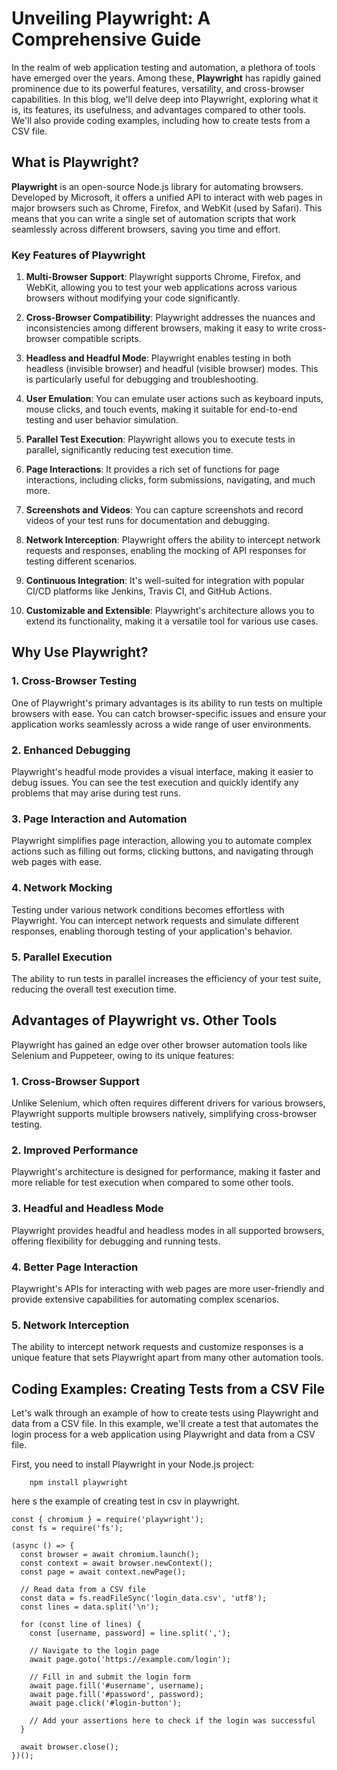 # Unveiling Playwright: A Comprehensive Guide

In the realm of web application testing and automation, a plethora of tools have emerged over the years. Among these, **Playwright** has rapidly gained prominence due to its powerful features, versatility, and cross-browser capabilities. In this blog, we'll delve deep into Playwright, exploring what it is, its features, its usefulness, and advantages compared to other tools. We'll also provide coding examples, including how to create tests from a CSV file.

## What is Playwright?

**Playwright** is an open-source Node.js library for automating browsers. Developed by Microsoft, it offers a unified API to interact with web pages in major browsers such as Chrome, Firefox, and WebKit (used by Safari). This means that you can write a single set of automation scripts that work seamlessly across different browsers, saving you time and effort.

### Key Features of Playwright

1. **Multi-Browser Support**: Playwright supports Chrome, Firefox, and WebKit, allowing you to test your web applications across various browsers without modifying your code significantly.

2. **Cross-Browser Compatibility**: Playwright addresses the nuances and inconsistencies among different browsers, making it easy to write cross-browser compatible scripts.

3. **Headless and Headful Mode**: Playwright enables testing in both headless (invisible browser) and headful (visible browser) modes. This is particularly useful for debugging and troubleshooting.

4. **User Emulation**: You can emulate user actions such as keyboard inputs, mouse clicks, and touch events, making it suitable for end-to-end testing and user behavior simulation.

5. **Parallel Test Execution**: Playwright allows you to execute tests in parallel, significantly reducing test execution time.

6. **Page Interactions**: It provides a rich set of functions for page interactions, including clicks, form submissions, navigating, and much more.

7. **Screenshots and Videos**: You can capture screenshots and record videos of your test runs for documentation and debugging.

8. **Network Interception**: Playwright offers the ability to intercept network requests and responses, enabling the mocking of API responses for testing different scenarios.

9. **Continuous Integration**: It's well-suited for integration with popular CI/CD platforms like Jenkins, Travis CI, and GitHub Actions.

10. **Customizable and Extensible**: Playwright's architecture allows you to extend its functionality, making it a versatile tool for various use cases.

## Why Use Playwright?

### 1. Cross-Browser Testing

One of Playwright's primary advantages is its ability to run tests on multiple browsers with ease. You can catch browser-specific issues and ensure your application works seamlessly across a wide range of user environments.

### 2. Enhanced Debugging

Playwright's headful mode provides a visual interface, making it easier to debug issues. You can see the test execution and quickly identify any problems that may arise during test runs.

### 3. Page Interaction and Automation

Playwright simplifies page interaction, allowing you to automate complex actions such as filling out forms, clicking buttons, and navigating through web pages with ease.

### 4. Network Mocking

Testing under various network conditions becomes effortless with Playwright. You can intercept network requests and simulate different responses, enabling thorough testing of your application's behavior.

### 5. Parallel Execution

The ability to run tests in parallel increases the efficiency of your test suite, reducing the overall test execution time.

## Advantages of Playwright vs. Other Tools

Playwright has gained an edge over other browser automation tools like Selenium and Puppeteer, owing to its unique features:

### 1. Cross-Browser Support

Unlike Selenium, which often requires different drivers for various browsers, Playwright supports multiple browsers natively, simplifying cross-browser testing.

### 2. Improved Performance

Playwright's architecture is designed for performance, making it faster and more reliable for test execution when compared to some other tools.

### 3. Headful and Headless Mode

Playwright provides headful and headless modes in all supported browsers, offering flexibility for debugging and running tests.

### 4. Better Page Interaction

Playwright's APIs for interacting with web pages are more user-friendly and provide extensive capabilities for automating complex scenarios.

### 5. Network Interception

The ability to intercept network requests and customize responses is a unique feature that sets Playwright apart from many other automation tools.

## Coding Examples: Creating Tests from a CSV File

Let's walk through an example of how to create tests using Playwright and data from a CSV file. In this example, we'll create a test that automates the login process for a web application using Playwright and data from a CSV file.

First, you need to install Playwright in your Node.js project:
	
		npm install playwright


here s the example of creating test in csv in playwright.

	
	const { chromium } = require('playwright');
	const fs = require('fs');

	(async () => {
	  const browser = await chromium.launch();
	  const context = await browser.newContext();
	  const page = await context.newPage();

	  // Read data from a CSV file
	  const data = fs.readFileSync('login_data.csv', 'utf8');
	  const lines = data.split('\n');

	  for (const line of lines) {
		const [username, password] = line.split(',');

		// Navigate to the login page
		await page.goto('https://example.com/login');

		// Fill in and submit the login form
		await page.fill('#username', username);
		await page.fill('#password', password);
		await page.click('#login-button');

		// Add your assertions here to check if the login was successful
	  }

	  await browser.close();
	})();



